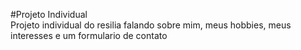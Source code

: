 #Projeto Individual
<br>
Projeto individual do resilia falando sobre mim, meus hobbies, meus interesses e um formulario de contato
